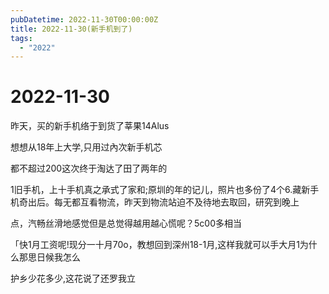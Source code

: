 ```yaml
---
pubDatetime: 2022-11-30T00:00:00Z
title: 2022-11-30(新手机到了)
tags:
  - "2022"
---
```


# 2022-11-30

昨天，买的新手机络于到货了莘果14Alus  

想想从18年上大学,只用过內次新手机芯

都不超过200这次终于淘达了田了两年的

1旧手机，上十手机真之承式了家和;原圳的年的记儿，照片也多份了4个6.藏新手机奇出后。每无都互看物流，昨天到物流站迫不及待地去取回，研究到晚上

点，汽畅丝滑地感觉但是总觉得越用越心慌呢？5c00多相当

「快1月工资呢!现分一十月70o，教想回到深州18-1月,这样我就可以手大月1为什么那思日候我怎么

护乡少花多少,这花说了还罗我立


